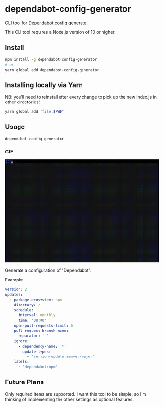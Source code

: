 # dependabot-config-generator

CLI tool for [Dependabot config](https://dependabot.com/docs/config-file/) generate.

This CLI tool requires a Node.js version of 10 or higher.

## Install

```bash
npm install -g dependabot-config-generator
# or
yarn global add dependabot-config-generator
```

## Installing locally via Yarn

NB: you'll need to reinstall after every change to pick up the new index.js in other directories!

```bash
yarn global add "file:$PWD"
```

## Usage

```bash
dependabot-config-generator
```

### GIF

![dependabot-config-generator demo gif](./gif/dependabot-config-generator-demo.gif)

Generate a configuration of "Dependabot".

Example:

```yaml
version: 2
updates:
  - package-ecosystem: npm
    directory: /
    schedule:
      interval: monthly
      time: '08:00'
    open-pull-requests-limit: 6
    pull-request-branch-name:
      separator: '-'
    ignore:
      - dependency-name: '*'
        update-types:
          - 'version-update:semver-major'
    labels:
      - 'dependabot:npm'
```

## Future Plans

Only required items are supported.
I want this tool to be simple, so I'm thinking of implementing the other settings as optional features.
